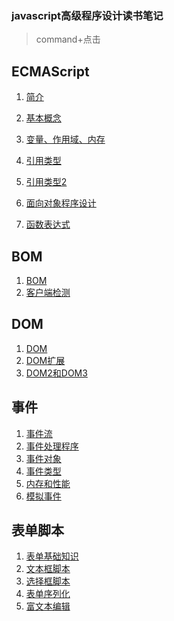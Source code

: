 ### javascript高级程序设计读书笔记

> command+点击

## ECMAScript

1. [简介](./jsNote/1-introduce.md)
2. [基本概念](./jsNote/2-BasicConcept.md)
3. [变量、作用域、内存](./jsNote/3-variableScopeMemory.md)


4. [引用类型](./jsNote/4-referenceType.md)
5. [引用类型2](./jsNote/4-referenceType2.md)
6. [面向对象程序设计](./jsNote/5-Object-Oriented.md)
7. [函数表达式](./jsNote/6-FunctionExpression.md)

## BOM

1. [BOM](./jsNote/7-BOM.md)
2. [客户端检测](./jsNote/8-clientMonitor.md)

## DOM

1. [DOM](./jsNote/9-DOM.md)
2. [DOM扩展](./jsNote/10-DOM扩展.md)
3. [DOM2和DOM3](./jsNote/11-DOM2和DOM.md)

## 事件

1. [事件流]()
2. [事件处理程序]()
3. [事件对象]()
4. [事件类型]()
5. [内存和性能]()
6. [模拟事件]()

## 表单脚本

1. [表单基础知识]()
2. [文本框脚本]()
3. [选择框脚本]()
4. [表单序列化]()
5. [富文本编辑]()